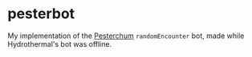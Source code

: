 # pesterbot
My implementation of the [Pesterchum](https://www.pesterchum.xyz/) `randomEncounter` bot, made while Hydrothermal's bot was offline.
